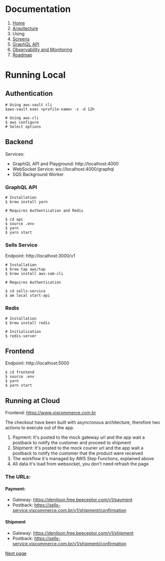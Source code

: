 # Documentation

1. [Home](../README.md)
1. [Arquitecture](architecture.md)
1. Using
1. [Screens](screens.md)
1. [GraphQL API](graphql.md)
1. [Observability and Monitoring](monitoring.md)
1. [Roadmap](roadmap.md)

# Running Local

## Authentication

```
# Using aws-vault cli
$aws-vault exec <profile-name> -s -d 12h

# Using aws-cli
$ aws configure
# Select options
```

## Backend

Services:

- GraphQL API and Playground: http://localhost:4000
- WebSocket Service: ws://localhost:4000/graphql
- SQS Background Worker

### GraphQL API

```
# Installation
$ brew install yarn

# Requires Authentication and Redis

$ cd api
$ source .env
$ yarn
$ yarn start
```

### Sells Service

Endpoint: http://localhost:3000/v1

```
# Installation
$ brew tap aws/tap
$ brew install aws-sam-cli

# Requires Authentication

$ cd sells-service
$ am local start-api
```

### Redis

```
# Installation
$ brew install redis

# Initialization
$ redis-server
```

## Frontend

Endpoint: http://localhost:5000

```
$ cd frontend
$ source .env
$ yarn
$ yarn start
```

## Running at Cloud

Frontend: https://www.vixcommerce.com.br

The checkout have been built with asyncronous architecture, therefore two actions to execute out of the app.

1. Payment: It's posted to the mock gateway url and the app wait a postback to notify the customer and proceed to shipment
1. Shipment: It's posted to the mock courier url and the app wait a postback to notify the customer that the product were received
1. The workflow it's managed by AWS Step Functions, explained above
1. All data it's load from websocket, you don't need refrash the page

### The URLs:

#### Payment:

- Gateway: https://denilson.free.beeceptor.com/v1/payment
- Postback: https://sells-service.vixcommerce.com.br/v1/shipment/confirmation

#### Shipment

- Gateway: https://denilson.free.beeceptor.com/v1/shipment
- Postback: https://sells-service.vixcommerce.com.br/v1/shipment/confirmation

[Next page](screens.md)
